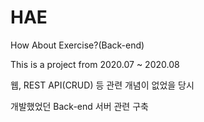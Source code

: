 # HAE

How About Exercise?(Back-end)

This is a project from 2020.07 ~ 2020.08

웹, REST API(CRUD) 등 관련 개념이 없었을 당시

개발했었던 Back-end 서버 관련 구축 

